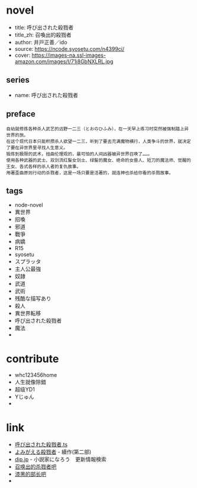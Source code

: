
# novel

- title: 呼び出された殺戮者
- title_zh: 召喚出的殺戮者
- author: 井戸正善／ido
- source: https://ncode.syosetu.com/n4399ci/
- cover: https://images-na.ssl-images-amazon.com/images/I/71i8GbNXLRL.jpg

## series

- name: 呼び出された殺戮者

## preface

```
自幼就修炼各种杀人武艺的远野一二三（とおのひふみ），在一天早上练习时突然被强制踏上异世界的旅。
在这个现代日本只能积攒杀人欲望一二三，听到了要去充满魔物横行，人类争斗的世界，就决定了要在异世界里寻找人生意义。
锻炼到极限的武术，扭曲伦理观的，最可怕的人间凶器被异世界召唤了……。
使用各种武器的武士、双剑流红髲女剑士、绿髲的魔女、绝命的女兽人、短刀的魔法师、觉醒的王女、各式各样的杀人者的复仇故事。
用著歪曲原则行动的杀戮者，这是一场只要是活著的，就连神也杀给你看的杀戮故事。
```

## tags

- node-novel
- 異世界
- 招喚
- 邪道
- 戰爭
- 病嬌
- R15
- syosetu
- スプラッタ
- 主人公最強
- 奴隷
- 武道
- 武術
- 残酷な描写あり
- 殺人
- 異世界転移
- 呼び出された殺戮者
- 魔法
- 

# contribute

- whc123456home
- 人生就像除錯
- 超级YD1
- Yじゅん
- 

# link

- [呼び出された殺戮者.ts](https://github.com/bluelovers/node-novel/blob/master/lib/locales/%E5%91%BC%E3%81%B3%E5%87%BA%E3%81%95%E3%82%8C%E3%81%9F%E6%AE%BA%E6%88%AE%E8%80%85.ts)
- [よみがえる殺戮者](./00020_第二部：復甦的殺戮者) - 續作(第二部)
- [dip.jp](https://narou.dip.jp/search.php?text=n4399ci&novel=all&genre=all&new_genre=all&length=0&down=0&up=100) - 小説家になろう　更新情報検索
- [召唤出的杀戮者吧](https://tieba.baidu.com/f?kw=%E5%8F%AC%E5%94%A4%E5%87%BA%E7%9A%84%E6%9D%80%E6%88%AE%E8%80%85&ie=utf-8 "召唤出的杀戮者")
- [漆黑的部长吧](https://tieba.baidu.com/f?kw=%E6%BC%86%E9%BB%91%E7%9A%84%E9%83%A8%E9%95%BF&ie=utf-8 "")
- 
